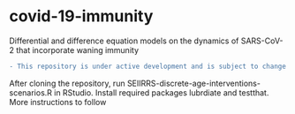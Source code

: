 # covid-19-immunity
Differential and difference equation models on the dynamics of SARS-CoV-2 that incorporate waning immunity

```diff
- This repository is under active development and is subject to change as the analysis evolves
```

After cloning the repository, run SEIIRRS-discrete-age-interventions-scenarios.R in RStudio. Install required packages lubrdiate and testthat. More instructions to follow
